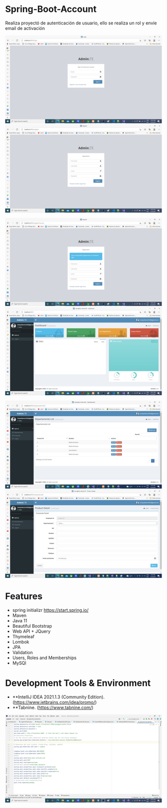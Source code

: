 # Spring-Boot-Account
Realiza proyectó de autenticación de usuario, ello se realiza un rol y envíe email de activación

![userrolemembership1](https://github.com/choquidownn25/Spring-Boot-Account/blob/main/image/loguin.jpg)
![userrolemembership2](https://github.com/choquidownn25/Spring-Boot-Account/blob/main/image/registre.jpg)


![userrolemembership3](https://github.com/choquidownn25/Spring-Boot-Account/blob/main/image/registre02.jpg)
![userrolemembership4](https://github.com/choquidownn25/Spring-Boot-Account/blob/main/image/Dasboard.jpg)

![userrolemembership3](https://github.com/choquidownn25/DB-School-spring-boot/blob/main/image/List.jpg)
![userrolemembership4](https://github.com/choquidownn25/DB-School-spring-boot/blob/main/image/Add.jpg)
# Features

- spring initializr https://start.spring.io/
- Maven
- Java 11
- Beautiful Bootstrap
- Web API + JQuery
- Thymeleaf
- Lombok
- JPA
- Validation
- Users, Roles and Memberships
- MySQl


# Development Tools & Environment

- **IntelliJ IDEA 2021.1.3 (Community Edition). (https://www.jetbrains.com/idea/promo/)
- **Tabnine. (https://www.tabnine.com/)


![userrolemembership5](https://github.com/choquidownn25/Spring-Boot-Account/blob/main/image/Properties.jpg)
